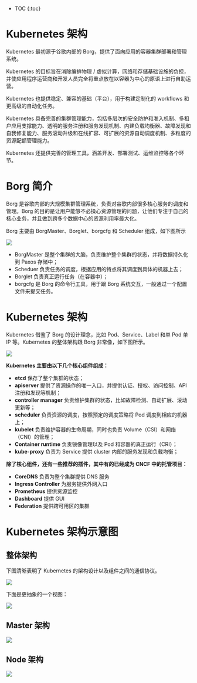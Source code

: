 * TOC
{:toc}



# Kubernetes 架构



Kubernetes 最初源于谷歌内部的 Borg，提供了面向应用的容器集群部署和管理系统。

Kubernetes 的目标旨在消除编排物理 / 虚拟计算，网络和存储基础设施的负担，并使应用程序运营商和开发人员完全将重点放在以容器为中心的原语上进行自助运营。

Kubernetes 也提供稳定、兼容的基础（平台），用于构建定制化的 workflows 和更高级的自动化任务。 

Kubernetes 具备完善的集群管理能力，包括多层次的安全防护和准入机制、多租户应用支撑能力、透明的服务注册和服务发现机制、内建负载均衡器、故障发现和自我修复能力、服务滚动升级和在线扩容、可扩展的资源自动调度机制、多粒度的资源配额管理能力。

Kubernetes 还提供完善的管理工具，涵盖开发、部署测试、运维监控等各个环节。





# Borg 简介



Borg 是谷歌内部的大规模集群管理系统，负责对谷歌内部很多核心服务的调度和管理。Borg 的目的是让用户能够不必操心资源管理的问题，让他们专注于自己的核心业务，并且做到跨多个数据中心的资源利用率最大化。

Borg 主要由 BorgMaster、Borglet、borgcfg 和 Scheduler 组成，如下图所示

![](/images/kubernetes/default/k8s-framework/frame-1.png)



- BorgMaster 是整个集群的大脑，负责维护整个集群的状态，并将数据持久化到 Paxos 存储中；
- Scheduer 负责任务的调度，根据应用的特点将其调度到具体的机器上去；
- Borglet 负责真正运行任务（在容器中）；
- borgcfg 是 Borg 的命令行工具，用于跟 Borg 系统交互，一般通过一个配置文件来提交任务。





# Kubernetes 架构



Kubernetes 借鉴了 Borg 的设计理念，比如 Pod、Service、Label 和单 Pod 单 IP 等。Kubernetes 的整体架构跟 Borg 非常像，如下图所示。

![](/images/kubernetes/default/k8s-framework/frame-2.png)





**Kubernetes 主要由以下几个核心组件组成：**

- **etcd** 保存了整个集群的状态；
- **apiserver** 提供了资源操作的唯一入口，并提供认证、授权、访问控制、API 注册和发现等机制；
- **controller manager** 负责维护集群的状态，比如故障检测、自动扩展、滚动更新等；
- **scheduler** 负责资源的调度，按照预定的调度策略将 Pod 调度到相应的机器上；
- **kubelet** 负责维护容器的生命周期，同时也负责 Volume（CSI）和网络（CNI）的管理；
- **Container runtime** 负责镜像管理以及 Pod 和容器的真正运行（CRI）；
- **kube-proxy** 负责为 Service 提供 cluster 内部的服务发现和负载均衡；

**除了核心组件，还有一些推荐的插件，其中有的已经成为 CNCF 中的托管项目：**

- **CoreDNS** 负责为整个集群提供 DNS 服务
- **Ingress Controller** 为服务提供外网入口
- **Prometheus** 提供资源监控
- **Dashboard** 提供 GUI
- **Federation** 提供跨可用区的集群





# Kubernetes 架构示意图



## 整体架构

下图清晰表明了 Kubernetes 的架构设计以及组件之间的通信协议。



![](/images/kubernetes/default/k8s-framework/frame-3.png)



下面是更抽象的一个视图：

![](/images/kubernetes/default/k8s-framework/frame-4.png)



## Master 架构

![](/images/kubernetes/default/k8s-framework/frame-5.png)



## Node 架构

![](/images/kubernetes/default/k8s-framework/frame-6.png)



